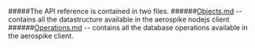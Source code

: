 #####The API reference is contained in two files.
######[Objects.md](objects.md) -- contains all the datastructure available in the aerospike nodejs client 
######[Operations.md](operations.md) -- contains all the database operations available in the aerospike client.
